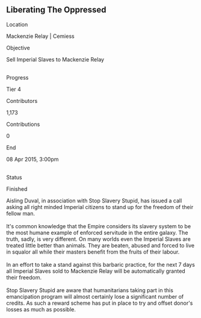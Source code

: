 ## Liberating The Oppressed

Location

Mackenzie Relay \| Cemiess

Objective

Sell Imperial Slaves to Mackenzie Relay

\
Progress

Tier 4

Contributors

1,173

Contributions

0

End

08 Apr 2015, 3:00pm

\
Status

Finished

Aisling Duval, in association with Stop Slavery Stupid, has issued a
call asking all right minded Imperial citizens to stand up for the
freedom of their fellow man.\
\
It\'s common knowledge that the Empire considers its slavery system to
be the most humane example of enforced servitude in the entire galaxy.
The truth, sadly, is very different. On many worlds even the Imperial
Slaves are treated little better than animals. They are beaten, abused
and forced to live in squalor all while their masters benefit from the
fruits of their labour.\
\
In an effort to take a stand against this barbaric practice, for the
next 7 days all Imperial Slaves sold to Mackenzie Relay will be
automatically granted their freedom.\
\
Stop Slavery Stupid are aware that humanitarians taking part in this
emancipation program will almost certainly lose a significant number of
credits. As such a reward scheme has put in place to try and offset
donor\'s losses as much as possible.
